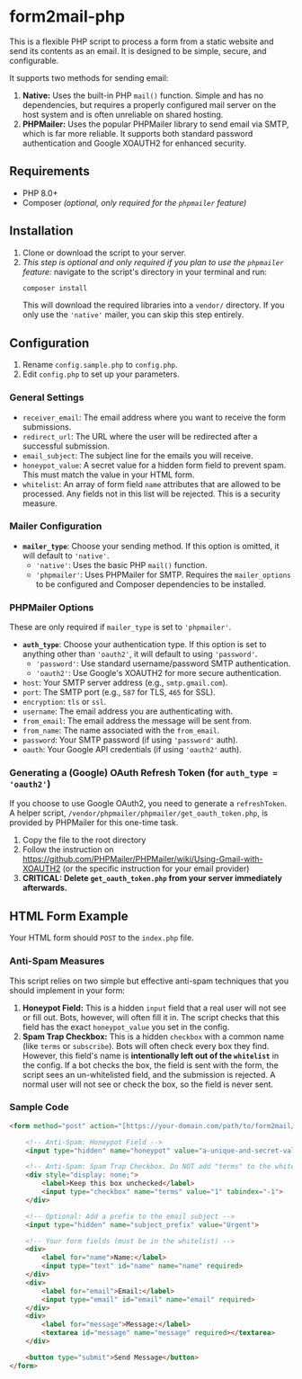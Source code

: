 # form2mail-php

This is a flexible PHP script to process a form from a static website and send its contents as an email. It is designed to be simple, secure, and configurable.

It supports two methods for sending email:
1.  **Native:** Uses the built-in PHP `mail()` function. Simple and has no dependencies, but requires a properly configured mail server on the host system and is often unreliable on shared hosting.
2.  **PHPMailer:** Uses the popular PHPMailer library to send email via SMTP, which is far more reliable. It supports both standard password authentication and Google XOAUTH2 for enhanced security.

## Requirements
- PHP 8.0+
- Composer _(optional, only required for the `phpmailer` feature)_

## Installation

1.  Clone or download the script to your server.
2.  *This step is optional and only required if you plan to use the `phpmailer` feature:* navigate to the script's directory in your terminal and run:
    ```bash
    composer install
    ```
    This will download the required libraries into a `vendor/` directory. If you only use the `'native'` mailer, you can skip this step entirely.

## Configuration

1.  Rename `config.sample.php` to `config.php`.
2.  Edit `config.php` to set up your parameters.

### General Settings

-   `receiver_email`: The email address where you want to receive the form submissions.
-   `redirect_url`: The URL where the user will be redirected after a successful submission.
-   `email_subject`: The subject line for the emails you will receive.
-   `honeypot_value`: A secret value for a hidden form field to prevent spam. This must match the value in your HTML form.
-   `whitelist`: An array of form field `name` attributes that are allowed to be processed. Any fields not in this list will be rejected. This is a security measure.

### Mailer Configuration

-   **`mailer_type`**: Choose your sending method. If this option is omitted, it will default to `'native'`.
    -   `'native'`: Uses the basic PHP `mail()` function.
    -   `'phpmailer'`: Uses PHPMailer for SMTP. Requires the `mailer_options` to be configured and Composer dependencies to be installed.

### PHPMailer Options

These are only required if `mailer_type` is set to `'phpmailer'`.

-   **`auth_type`**: Choose your authentication type. If this option is set to anything other than `'oauth2'`, it will default to using `'password'`.
    -   `'password'`: Use standard username/password SMTP authentication.
    -   `'oauth2'`: Use Google's XOAUTH2 for more secure authentication.
-   `host`: Your SMTP server address (e.g., `smtp.gmail.com`).
-   `port`: The SMTP port (e.g., `587` for TLS, `465` for SSL).
-   `encryption`: `tls` or `ssl`.
-   `username`: The email address you are authenticating with.
-   `from_email`: The email address the message will be sent from.
-   `from_name`: The name associated with the `from_email`.
-   `password`: Your SMTP password (if using `'password'` auth).
-   `oauth`: Your Google API credentials (if using `'oauth2'` auth).

### Generating a (Google) OAuth Refresh Token (for `auth_type = 'oauth2'`)

If you choose to use Google OAuth2, you need to generate a `refreshToken`. A helper script, `/vendor/phpmailer/phpmailer/get_oauth_token.php`, is provided by PHPMailer for this one-time task.

1.  Copy the file to the root directory
2.  Follow the instruction on https://github.com/PHPMailer/PHPMailer/wiki/Using-Gmail-with-XOAUTH2 (or the specific instruction for your email provider)
3.  **CRITICAL: Delete `get_oauth_token.php` from your server immediately afterwards.**

## HTML Form Example

Your HTML form should `POST` to the `index.php` file.

### Anti-Spam Measures

This script relies on two simple but effective anti-spam techniques that you should implement in your form:

1.  **Honeypot Field:** This is a hidden `input` field that a real user will not see or fill out. Bots, however, will often fill it in. The script checks that this field has the exact `honeypot_value` you set in the config.
2.  **Spam Trap Checkbox:** This is a hidden `checkbox` with a common name (like `terms` or `subscribe`). Bots will often check every box they find. However, this field's name is **intentionally left out of the `whitelist`** in the config. If a bot checks the box, the field is sent with the form, the script sees an un-whitelisted field, and the submission is rejected. A normal user will not see or check the box, so the field is never sent.

### Sample Code

```html
<form method="post" action="[https://your-domain.com/path/to/form2mail/](https://your-domain.com/path/to/form2mail/)">

    <!-- Anti-Spam: Honeypot Field -->
    <input type="hidden" name="honeypot" value="a-unique-and-secret-value"/>

    <!-- Anti-Spam: Spam Trap Checkbox. Do NOT add "terms" to the whitelist. -->
    <div style="display: none;">
        <label>Keep this box unchecked</label>
        <input type="checkbox" name="terms" value="1" tabindex="-1">
    </div>

    <!-- Optional: Add a prefix to the email subject -->
    <input type="hidden" name="subject_prefix" value="Urgent">

    <!-- Your form fields (must be in the whitelist) -->
    <div>
        <label for="name">Name:</label>
        <input type="text" id="name" name="name" required>
    </div>
    <div>
        <label for="email">Email:</label>
        <input type="email" id="email" name="email" required>
    </div>
    <div>
        <label for="message">Message:</label>
        <textarea id="message" name="message" required></textarea>
    </div>

    <button type="submit">Send Message</button>
</form>
